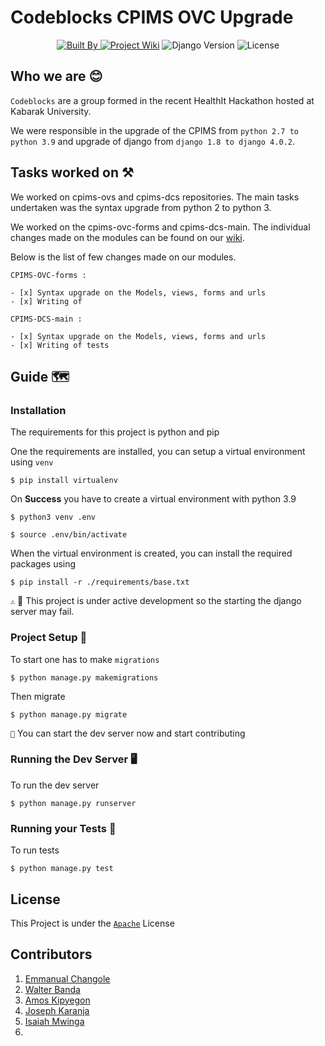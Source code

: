# Codeblocks CPIMS OVC Upgrade

<p align="center">
<a href="https://github.com/uonafya/cpims-ovc-3.0/tree/Codeblock-Lead-WalterBanda-0712908255">
    <img src="https://img.shields.io/badge/Built%20by%20Codeblocks%20-black?style=for-the-badge&logo=django"
         alt="Built By"> </a>
     <a href="https://github.com/uonafya/cpims-ovc-3.0/tree/Codeblock-Lead-WalterBanda-0712908255/wiki"><img src="https://img.shields.io/badge/Wiki%20%F0%9F%93%9C%20-black?style=for-the-badge&logo=django"
         alt="Project Wiki"></a>
     <img src="https://img.shields.io/badge/Version-4.0.2-blue?style=for-the-badge&logo=django&labelColor=black"
         alt="Django Version">
     <img src="https://img.shields.io/github/license/uonafya/cpims-ovc-3.0?style=for-the-badge&logo=github&logoColor=white&labelColor=black"
         alt="License">
</p>

## Who we are 😊

`Codeblocks` are a group formed in the recent HealthIt Hackathon hosted at Kabarak University.

We were responsible in the upgrade of the CPIMS from `python 2.7 to python 3.9` and upgrade of django from `django 1.8 to django 4.0.2`.

## Tasks worked on ⚒
We worked on cpims-ovs and cpims-dcs repositories. The main tasks undertaken was the syntax upgrade from python 2 to python 3. 

We worked on the cpims-ovc-forms and cpims-dcs-main. The individual changes made on the modules can be found on our [wiki](). 

Below is the list of few changes made on our modules.

`CPIMS-OVC-forms :` 

    - [x] Syntax upgrade on the Models, views, forms and urls
    - [x] Writing of 
    
`CPIMS-DCS-main :` 

    - [x] Syntax upgrade on the Models, views, forms and urls
    - [x] Writing of tests

## Guide 🗺
### Installation
The requirements for this project is python and pip

One the requirements are installed, you can setup a virtual environment using `venv`
```shell
$ pip install virtualenv
```

On **Success** you have to create a virtual environment with python 3.9 
```shell
$ python3 venv .env

$ source .env/bin/activate
```

When the virtual environment is created, you can install the required packages using 
```shell
$ pip install -r ./requirements/base.txt
```

`⚠` 🚧 This project is under active development so the starting the django server may fail.

### Project Setup 👶
To start one has to make `migrations`
```shell
$ python manage.py makemigrations
```

Then migrate 
```shell
$ python manage.py migrate
```

`🎉` You can start the dev server now and start contributing

### Running the Dev Server 🖥
To run the dev server 
```shell
$ python manage.py runserver
```

### Running your Tests 🧪
To run tests
```shell
$ python manage.py test
```

## License
This Project is under the [`Apache`](https://choosealicense.com/licenses/) License
## Contributors

1. [Emmanual Changole](https://github.com/EmmanuelChangole)
2. [Walter Banda](https://github.com/WalterBanda)
3. [Amos Kipyegon](https://github.com/Amos-Ditto)
4. [Joseph Karanja](https://github.com/joe052)
5. [Isaiah Mwinga](https://github.com/izzoh-ade)
6. 
